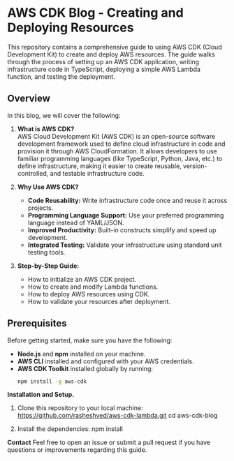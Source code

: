 # AWS CDK Blog - Creating and Deploying Resources

This repository contains a comprehensive guide to using AWS CDK (Cloud Development Kit) to create and deploy AWS resources. The guide walks through the process of setting up an AWS CDK application, writing infrastructure code in TypeScript, deploying a simple AWS Lambda function, and testing the deployment.

## Overview

In this blog, we will cover the following:

1. **What is AWS CDK?**  
   AWS Cloud Development Kit (AWS CDK) is an open-source software development framework used to define cloud infrastructure in code and provision it through AWS CloudFormation. It allows developers to use familiar programming languages (like TypeScript, Python, Java, etc.) to define infrastructure, making it easier to create reusable, version-controlled, and testable infrastructure code.

2. **Why Use AWS CDK?**  
   - **Code Reusability:** Write infrastructure code once and reuse it across projects.
   - **Programming Language Support:** Use your preferred programming language instead of YAML/JSON.
   - **Improved Productivity:** Built-in constructs simplify and speed up development.
   - **Integrated Testing:** Validate your infrastructure using standard unit testing tools.

3. **Step-by-Step Guide:**  
   - How to initialize an AWS CDK project.
   - How to create and modify Lambda functions.
   - How to deploy AWS resources using CDK.
   - How to validate your resources after deployment.

## Prerequisites

Before getting started, make sure you have the following:

- **Node.js** and **npm** installed on your machine.
- **AWS CLI** installed and configured with your AWS credentials.
- **AWS CDK Toolkit** installed globally by running:
  ```bash
  npm install -g aws-cdk

**Installation and Setup.**
1. Clone this repository to your local machine:
https://github.com/rasheshved/aws-cdk-lambda.git
cd aws-cdk-blog

2. Install the dependencies:
npm install

**Contact**
Feel free to open an issue or submit a pull request if you have questions or improvements regarding this guide.



